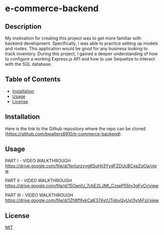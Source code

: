 # e-commerce-backend

## Description

My motivation for creating this project was to get more familiar with backend development. Specifically, I was able to practice setting up models and routes. This application would be good for any business looking to track inventory. During this project, I gained a deeper understanding of how to configure a working Express.js API and how to use Sequelize to interact with the SQL database.

## Table of Contents

- [Installation](#installation)
- [Usage](#usage)
- [License](#license)

## Installation

Here is the link to the Github repository where the repo can be cloned (https://github.com/bwalters8910/e-commerce-backend).

## Usage

PART I - VIDEO WALKTHROUGH
https://drive.google.com/file/d/1enlurzvvg6SuHij3YydFZDUcBCxpZqOa/view

PART II - VIDEO WALKTHROUGH
https://drive.google.com/file/d/15OanlU_7cbE2LJMt_CzseP55ty3gFvCr/view

PART III - VIDEO WALKTHROUGH
https://drive.google.com/file/d/1ZtWf9ykCaK374ytUTpbvQyUvI3ytAFzj/view

## License

[MIT](https://choosealicense.com/licenses/mit/)
